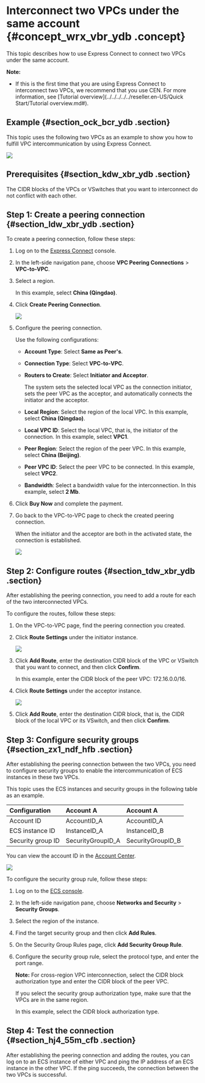 # Interconnect two VPCs under the same account {#concept_wrx_vbr_ydb .concept}

This topic describes how to use Express Connect to connect two VPCs under the same account.

**Note:** 

-   If this is the first time that you are using Express Connect to interconnect two VPCs, we recommend that you use CEN. For more information, see [Tutorial overview](../../../../../reseller.en-US/Quick Start/Tutorial overview.md#).

## Example {#section_ock_bcr_ydb .section}

This topic uses the following two VPCs as an example to show you how to fulfill VPC intercommunication by using Express Connect.

![](http://static-aliyun-doc.oss-cn-hangzhou.aliyuncs.com/assets/img/13830/156579340911702_en-US.png)

## Prerequisites {#section_kdw_xbr_ydb .section}

The CIDR blocks of the VPCs or VSwitches that you want to interconnect do not conflict with each other.

## Step 1: Create a peering connection {#section_ldw_xbr_ydb .section}

To create a peering connection, follow these steps:

1.  Log on to the [Express Connect](https://partners-intl.console.aliyun.com/#/ri) console.
2.  In the left-side navigation pane, choose **VPC Peering Connections** \> **VPC-to-VPC**.
3.  Select a region.

    In this example, select **China \(Qingdao\)**.

4.  Click **Create Peering Connection**.

    ![](http://static-aliyun-doc.oss-cn-hangzhou.aliyuncs.com/assets/img/13830/156579340911683_en-US.png)

5.  Configure the peering connection.

    Use the following configurations:

    -   **Account Type**: Select **Same as Peer's**.
    -   **Connection Type**: Select **VPC-to-VPC**.

    -   **Routers to Create**: Select **Initiator and Acceptor**.

        The system sets the selected local VPC as the connection initiator, sets the peer VPC as the acceptor, and automatically connects the initiator and the acceptor.

    -   **Local Region**: Select the region of the local VPC. In this example, select **China \(Qingdao\)**.

    -   **Local VPC ID**: Select the local VPC, that is, the initiator of the connection. In this example, select **VPC1**.

    -   **Peer Region**: Select the region of the peer VPC. In this example, select **China \(Beijing\)**.

    -   **Peer VPC ID**: Select the peer VPC to be connected. In this example, select **VPC2**.

    -   **Bandwidth**: Select a bandwidth value for the interconnection. In this example, select **2 Mb**.

6.  Click **Buy Now** and complete the payment.
7.  Go back to the VPC-to-VPC page to check the created peering connection.

    When the initiator and the acceptor are both in the activated state, the connection is established.

    ![](http://static-aliyun-doc.oss-cn-hangzhou.aliyuncs.com/assets/img/13830/156579340911684_en-US.png)


## Step 2: Configure routes {#section_tdw_xbr_ydb .section}

After establishing the peering connection, you need to add a route for each of the two interconnected VPCs.

To configure the routes, follow these steps:

1.  On the VPC-to-VPC page, find the peering connection you created.
2.  Click **Route Settings** under the initiator instance.

    ![](http://static-aliyun-doc.oss-cn-hangzhou.aliyuncs.com/assets/img/13830/156579341011686_en-US.png)

3.  Click **Add Route**, enter the destination CIDR block of the VPC or VSwitch that you want to connect, and then click **Confirm**.

    In this example, enter the CIDR block of the peer VPC: 172.16.0.0/16.

4.  Click **Route Settings** under the acceptor instance.

    ![](http://static-aliyun-doc.oss-cn-hangzhou.aliyuncs.com/assets/img/13830/156579341011700_en-US.png)

5.  Click **Add Route**, enter the destination CIDR block, that is, the CIDR block of the local VPC or its VSwitch, and then click **Confirm**.

## Step 3: Configure security groups {#section_zx1_ndf_hfb .section}

After establishing the peering connection between the two VPCs, you need to configure security groups to enable the intercommunication of ECS instances in these two VPCs.

This topic uses the ECS instances and security groups in the following table as an example.

|Configuration|Account A|Account A|
|:------------|:--------|:--------|
|Account ID|AccountID\_A|AccountID\_A|
|ECS instance ID|InstanceID\_A|InstanceID\_B|
|Security group ID|SecurityGroupID\_A|SecurityGroupID\_B|

You can view the account ID in the [Account Center](https://account.console.aliyun.com/?spm=5176.2020520001.aliyun_topbar.39.4cb94bd3LoJmJ3#/secure).

![](http://static-aliyun-doc.oss-cn-hangzhou.aliyuncs.com/assets/img/13830/156579341013186_en-US.png)

To configure the security group rule, follow these steps:

1.  Log on to the [ECS console](https://partners-intl.console.aliyun.com/#/ecs).
2.  In the left-side navigation pane, choose **Networks and Security** \> **Security Groups**.
3.  Select the region of the instance.
4.  Find the target security group and then click **Add Rules**.
5.  On the Security Group Rules page, click **Add Security Group Rule**.
6.  Configure the security group rule, select the protocol type, and enter the port range.

    **Note:** For cross-region VPC interconnection, select the CIDR block authorization type and enter the CIDR block of the peer VPC.

    If you select the security group authorization type, make sure that the VPCs are in the same region.

    In this example, select the CIDR block authorization type.


## Step 4: Test the connection {#section_hj4_55m_cfb .section}

After establishing the peering connection and adding the routes, you can log on to an ECS instance of either VPC and ping the IP address of an ECS instance in the other VPC. If the ping succeeds, the connection between the two VPCs is successful.

